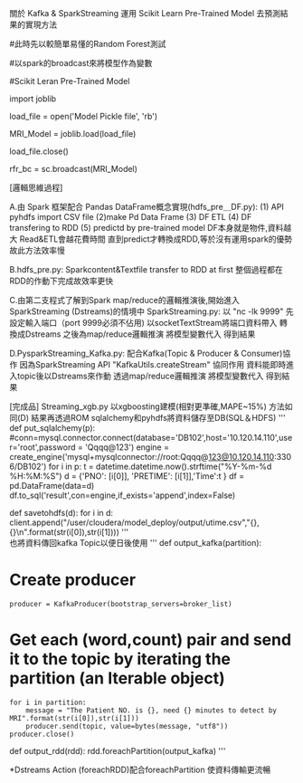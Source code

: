關於 Kafka & SparkStreaming 運用 Scikit Learn Pre-Trained Model 去預測結果的實現方法

#此時先以較簡單易懂的Random Forest測試

#以spark的broadcast來將模型作為變數

#Scikit Leran Pre-Trained Model

import joblib

load_file = open('Model Pickle file', 'rb')

MRI_Model = joblib.load(load_file)

load_file.close()

rfr_bc = sc.broadcast(MRI_Model)





[邏輯思維過程]

A.由 Spark 框架配合 Pandas DataFrame概念實現(hdfs_pre＿DF.py):
(1) API pyhdfs import CSV file
(2)make Pd Data Frame 
(3) DF ETL 
(4) DF transfering to RDD 
(5) predictd by pre-trained model
DF本身就是物件,資料越大 Read&ETL會越花費時間  直到predict才轉換成RDD,等於沒有運用spark的優勢 故此方法效率慢


B.hdfs_pre.py:
Sparkcontent&Textfile transfer to RDD at first
整個過程都在RDD的作動下完成故效率更快


C.由第二支程式了解到Spark map/reduce的邏輯推演後,開始進入SparkStreaming (Dstreams)的情境中
SparkStreaming.py:
以 "nc -lk 9999" 先設定輸入端口（port 9999必須不佔用)
以socketTextStream將端口資料帶入 轉換成Dstreams
之後為map/reduce邏輯推演 將模型變數代入 得到結果


D.PysparkStreaming_Kafka.py:
配合Kafka(Topic & Producer & Consumer)協作
因為SparkStreaming API "KafkaUtils.createStream" 協同作用
資料能即時進入topic後以Dstreams來作動 
透過map/reduce邏輯推演 將模型變數代入 得到結果

[完成品]
Streaming_xgb.py
以xgboosting建模(相對更準確,MAPE~15%)
方法如同(D)
結果再透過ROM sqlalchemy和pyhdfs將資料儲存至DB(SQL＆HDFS)
'''
def put_sqlalchemy(p):
    #conn=mysql.connector.connect(database='DB102',host='10.120.14.110',user='root',password = 'Qqqq@123')
    engine = create_engine('mysql+mysqlconnector://root:Qqqq@123@10.120.14.110:3306/DB102')
    for i in p:
        t = datetime.datetime.now().strftime("%Y-%m-%d %H:%M:%S")
        d = {'PNO': [i[0]], 'PRETIME': [i[1]],'Time':t }
        df = pd.DataFrame(data=d)
        df.to_sql('result',con=engine,if_exists='append',index=False)
        
        
def savetohdfs(d):
    for i in d:
        client.append("/user/cloudera/model_deploy/output/utime.csv","{},{}\n".format(str(i[0]),str(i[1])))
'''     
也將資料傳回kafka Topic以便日後使用
'''
def output_kafka(partition):
# Create producer
    producer = KafkaProducer(bootstrap_servers=broker_list)
# Get each (word,count) pair and send it to the topic by iterating the partition (an Iterable object)
    for i in partition:
        message = "The Patient NO. is {}, need {} minutes to detect by MRI".format(str(i[0]),str(i[1]))
        producer.send(topic, value=bytes(message, "utf8"))
    producer.close()


def output_rdd(rdd):
    rdd.foreachPartition(output_kafka)
'''

*Dstreams Action (foreachRDD)配合foreachPartition 使資料傳輸更流暢



